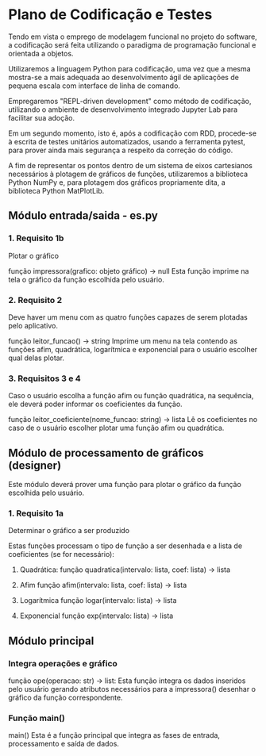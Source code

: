 # Plano de Codificação e Testes

Tendo em vista o emprego de modelagem funcional no projeto do software, a codificação será feita utilizando o paradigma de programação funcional e orientada a objetos.

Utilizaremos a linguagem Python para codificação, uma vez que a mesma mostra-se a mais adequada ao desenvolvimento ágil de aplicações de pequena escala com interface de linha de comando.

Empregaremos "REPL-driven development" como método de codificação, utilizando o ambiente de desenvolvimento integrado Jupyter Lab para facilitar sua adoção.

Em um segundo momento, isto é, após a codificação com RDD, procede-se à escrita de testes unitários automatizados, usando a ferramenta pytest, para prover ainda mais segurança a respeito da correção do código.

A fim de representar os pontos dentro de um sistema de eixos cartesianos necessários à plotagem de gráficos de funções, utilizaremos a biblioteca Python NumPy e, para plotagem dos gráficos propriamente dita, a biblioteca Python MatPlotLib.

## Módulo entrada/saida - es.py

### 1. Requisito 1b

Plotar o gráfico

função impressora(grafico: objeto gráfico) -> null
Esta função imprime na tela o gráfico da função escolhida pelo usuário.

### 2. Requisito 2

Deve haver um menu com as quatro funções capazes de serem plotadas pelo aplicativo.

função leitor_funcao() -> string
Imprime um menu na tela contendo as funções afim, quadrática, logarítmica e exponencial para o usuário escolher qual delas plotar.

### 3. Requisitos 3 e 4

Caso o usuário escolha a função afim ou função quadrática, na sequência, ele deverá poder informar os coeficientes da função.

função leitor_coeficiente(nome_funcao: string) -> lista
Lê os coeficientes no caso de o usuário escolher plotar uma função afim ou quadrática.


## Módulo de processamento de gráficos (designer)

Este módulo deverá prover uma função para plotar o gráfico da função escolhida pelo usuário.

### 1. Requisito 1a

Determinar o gráfico a ser produzido

Estas funções processam o tipo de função a ser desenhada e a lista de coeficientes (se for necessário):
1. Quadrática:
função quadratica(intervalo: lista, coef: lista) -> lista

2. Afim
função afim(intervalo: lista, coef: lista) -> lista

3. Logarítmica
função logar(intervalo: lista) -> lista


4. Exponencial
função exp(intervalo: lista) -> lista

## Módulo principal

### Integra operações e gráfico

função ope(operacao: str) -> list:
Esta função integra os dados inseridos pelo usuário gerando atributos necessários para a impressora() desenhar o gráfico da função correspondente.


### Função main()

main()
Esta é a função principal que integra as fases de entrada, processamento e saída de dados.
